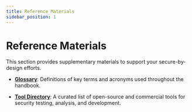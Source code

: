 ```yaml
---
title: Reference Materials
sidebar_position: 1
---
```


# Reference Materials

This section provides supplementary materials to support your secure-by-design efforts.

- **[Glossary](./glossary.md)**: Definitions of key terms and acronyms used throughout the handbook.

- **[Tool Directory](./tool-directory.md)**: A curated list of open-source and commercial tools for security testing, analysis, and development. 